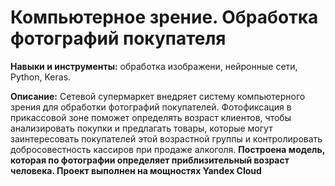 # Компьютерное зрение. Обработка фотографий покупателя

__Навыки и инструменты:__ обработка изображени, нейронные сети, Python, Keras.

__Описание:__ Сетевой супермаркет внедряет систему компьютерного зрения для обработки фотографий покупателей. Фотофиксация в прикассовой зоне поможет определять возраст клиентов, чтобы анализировать покупки и предлагать товары, которые могут заинтересовать покупателей этой возрастной группы и контролировать добросовестность кассиров при продаже алкоголя. 
__Построена модель, которая по фотографии определяет приблизительный возраст человека. Проект выполнен на мощностях Yandex Cloud__